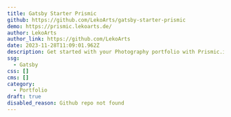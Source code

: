 ```yaml
---
title: Gatsby Starter Prismic
github: https://github.com/LekoArts/gatsby-starter-prismic
demo: https://prismic.lekoarts.de/
author: LekoArts
author_link: https://github.com/LekoArts
date: 2023-11-28T11:09:01.962Z
description: Get started with your Photography portfolio with Prismic.io & Gatsby
ssg:
  - Gatsby
css: []
cms: []
category:
  - Portfolio
draft: true
disabled_reason: Github repo not found
---
```

